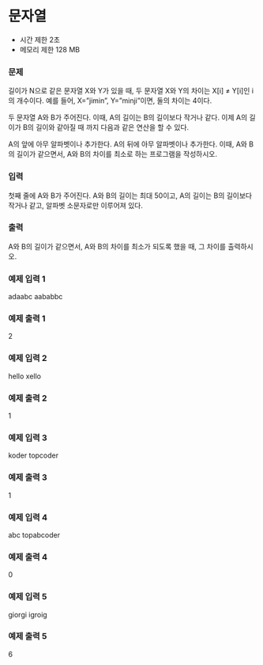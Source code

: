 # 문자열
- 시간 제한	 2초
- 메모리 제한  128 MB 
### 문제
길이가 N으로 같은 문자열 X와 Y가 있을 때, 두 문자열 X와 Y의 차이는 X[i] ≠ Y[i]인 i의 개수이다. 예를 들어, X=”jimin”, Y=”minji”이면, 둘의 차이는 4이다.

두 문자열 A와 B가 주어진다. 이때, A의 길이는 B의 길이보다 작거나 같다. 이제 A의 길이가 B의 길이와 같아질 때 까지 다음과 같은 연산을 할 수 있다.

A의 앞에 아무 알파벳이나 추가한다.
A의 뒤에 아무 알파벳이나 추가한다.
이때, A와 B의 길이가 같으면서, A와 B의 차이를 최소로 하는 프로그램을 작성하시오.

### 입력
첫째 줄에 A와 B가 주어진다. A와 B의 길이는 최대 50이고, A의 길이는 B의 길이보다 작거나 같고, 알파벳 소문자로만 이루어져 있다.

### 출력
A와 B의 길이가 같으면서, A와 B의 차이를 최소가 되도록 했을 때, 그 차이를 출력하시오.

### 예제 입력 1 
adaabc aababbc
### 예제 출력 1 
2
### 예제 입력 2 
hello xello
### 예제 출력 2 
1
### 예제 입력 3 
koder topcoder
### 예제 출력 3 
1
### 예제 입력 4 
abc topabcoder
### 예제 출력 4 
0
### 예제 입력 5 
giorgi igroig
### 예제 출력 5 
6
